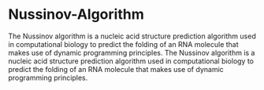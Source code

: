 # Nussinov-Algorithm
The Nussinov algorithm is a nucleic acid structure prediction algorithm used in computational biology to predict the folding of an RNA molecule that makes use of dynamic programming principles.
The Nussinov algorithm is a nucleic acid structure prediction algorithm used in computational biology to predict the folding of an RNA molecule that makes use of dynamic programming principles.
